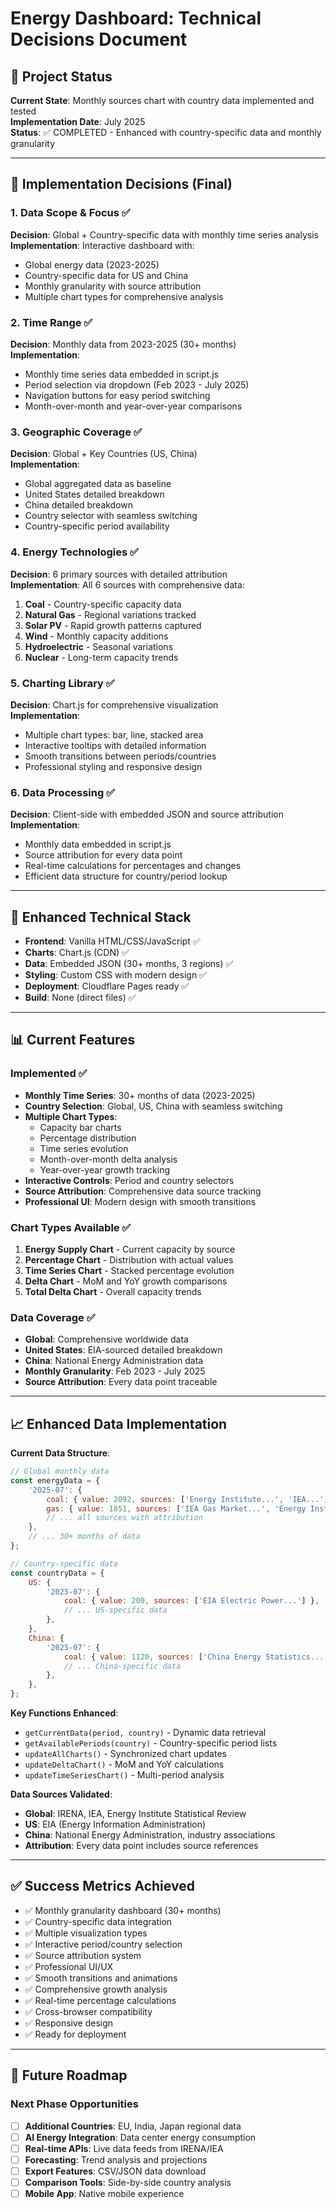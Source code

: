 # Energy Dashboard: Technical Decisions Document

## 🎯 Project Status

**Current State**: Monthly sources chart with country data implemented and tested  
**Implementation Date**: July 2025  
**Status**: ✅ COMPLETED - Enhanced with country-specific data and monthly granularity

---

## 🔑 Implementation Decisions (Final)

### 1. **Data Scope & Focus** ✅

**Decision**: Global + Country-specific data with monthly time series analysis  
**Implementation**: Interactive dashboard with:

- Global energy data (2023-2025)
- Country-specific data for US and China
- Monthly granularity with source attribution
- Multiple chart types for comprehensive analysis

### 2. **Time Range** ✅

**Decision**: Monthly data from 2023-2025 (30+ months)  
**Implementation**:

- Monthly time series data embedded in script.js
- Period selection via dropdown (Feb 2023 - July 2025)
- Navigation buttons for easy period switching
- Month-over-month and year-over-year comparisons

### 3. **Geographic Coverage** ✅

**Decision**: Global + Key Countries (US, China)  
**Implementation**:

- Global aggregated data as baseline
- United States detailed breakdown
- China detailed breakdown
- Country selector with seamless switching
- Country-specific period availability

### 4. **Energy Technologies** ✅

**Decision**: 6 primary sources with detailed attribution  
**Implementation**: All 6 sources with comprehensive data:

1. **Coal** - Country-specific capacity data
2. **Natural Gas** - Regional variations tracked
3. **Solar PV** - Rapid growth patterns captured
4. **Wind** - Monthly capacity additions
5. **Hydroelectric** - Seasonal variations
6. **Nuclear** - Long-term capacity trends

### 5. **Charting Library** ✅

**Decision**: Chart.js for comprehensive visualization  
**Implementation**:

- Multiple chart types: bar, line, stacked area
- Interactive tooltips with detailed information
- Smooth transitions between periods/countries
- Professional styling and responsive design

### 6. **Data Processing** ✅

**Decision**: Client-side with embedded JSON and source attribution  
**Implementation**:

- Monthly data embedded in script.js
- Source attribution for every data point
- Real-time calculations for percentages and changes
- Efficient data structure for country/period lookup

---

## 🔧 **Enhanced Technical Stack**

- **Frontend**: Vanilla HTML/CSS/JavaScript ✅
- **Charts**: Chart.js (CDN) ✅
- **Data**: Embedded JSON (30+ months, 3 regions) ✅
- **Styling**: Custom CSS with modern design ✅
- **Deployment**: Cloudflare Pages ready ✅
- **Build**: None (direct files) ✅

---

## 📊 **Current Features**

### **Implemented** ✅

- **Monthly Time Series**: 30+ months of data (2023-2025)
- **Country Selection**: Global, US, China with seamless switching
- **Multiple Chart Types**:
  - Capacity bar charts
  - Percentage distribution
  - Time series evolution
  - Month-over-month delta analysis
  - Year-over-year growth tracking
- **Interactive Controls**: Period and country selectors
- **Source Attribution**: Comprehensive data source tracking
- **Professional UI**: Modern design with smooth transitions

### **Chart Types Available** ✅

1. **Energy Supply Chart** - Current capacity by source
2. **Percentage Chart** - Distribution with actual values
3. **Time Series Chart** - Stacked percentage evolution
4. **Delta Chart** - MoM and YoY growth comparisons
5. **Total Delta Chart** - Overall capacity trends

### **Data Coverage** ✅

- **Global**: Comprehensive worldwide data
- **United States**: EIA-sourced detailed breakdown
- **China**: National Energy Administration data
- **Monthly Granularity**: Feb 2023 - July 2025
- **Source Attribution**: Every data point traceable

---

## 📈 **Enhanced Data Implementation**

**Current Data Structure**:

```javascript
// Global monthly data
const energyData = {
	'2025-07': {
		coal: { value: 2092, sources: ['Energy Institute...', 'IEA...'] },
		gas: { value: 1851, sources: ['IEA Gas Market...', 'Energy Institute...'] },
		// ... all sources with attribution
	},
	// ... 30+ months of data
};

// Country-specific data
const countryData = {
	US: {
		'2025-07': {
			coal: { value: 200, sources: ['EIA Electric Power...'] },
			// ... US-specific data
		},
	},
	China: {
		'2025-07': {
			coal: { value: 1120, sources: ['China Energy Statistics...'] },
			// ... China-specific data
		},
	},
};
```

**Key Functions Enhanced**:

- `getCurrentData(period, country)` - Dynamic data retrieval
- `getAvailablePeriods(country)` - Country-specific period lists
- `updateAllCharts()` - Synchronized chart updates
- `updateDeltaChart()` - MoM and YoY calculations
- `updateTimeSeriesChart()` - Multi-period analysis

**Data Sources Validated**:

- **Global**: IRENA, IEA, Energy Institute Statistical Review
- **US**: EIA (Energy Information Administration)
- **China**: National Energy Administration, industry associations
- **Attribution**: Every data point includes source references

---

## ✅ **Success Metrics Achieved**

- ✅ Monthly granularity dashboard (30+ months)
- ✅ Country-specific data integration
- ✅ Multiple visualization types
- ✅ Interactive period/country selection
- ✅ Source attribution system
- ✅ Professional UI/UX
- ✅ Smooth transitions and animations
- ✅ Comprehensive growth analysis
- ✅ Real-time percentage calculations
- ✅ Cross-browser compatibility
- ✅ Responsive design
- ✅ Ready for deployment

---

## 🔄 **Future Roadmap**

### **Next Phase Opportunities**

- [ ] **Additional Countries**: EU, India, Japan regional data
- [ ] **AI Energy Integration**: Data center energy consumption
- [ ] **Real-time APIs**: Live data feeds from IRENA/IEA
- [ ] **Forecasting**: Trend analysis and projections
- [ ] **Export Features**: CSV/JSON data download
- [ ] **Comparison Tools**: Side-by-side country analysis
- [ ] **Mobile App**: Native mobile experience
